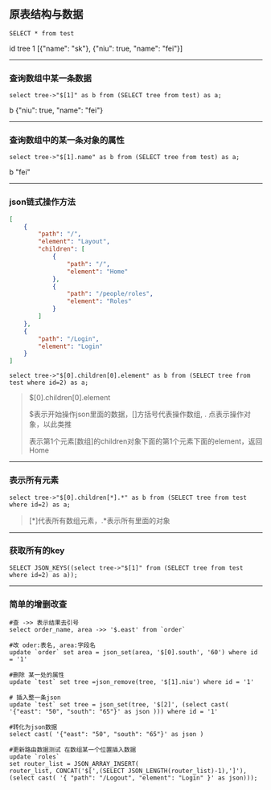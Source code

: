 ## 原表结构与数据

``````mysql
SELECT * from test
``````

id	tree
1	[{"name": "sk"}, {"niu": true, "name": "fei"}]

***

### 查询数组中某一条数据

`````mysql
select tree->"$[1]" as b from (SELECT tree from test) as a;
`````

b
{"niu": true, "name": "fei"}

***

### 查询数组中的某一条对象的属性

`````mysql
select tree->"$[1].name" as b from (SELECT tree from test) as a;
`````

b
"fei"

***

### json链式操作方法

``````json
[
    {
        "path": "/", 
        "element": "Layout", 
        "children": [
            {
                "path": "/", 
                "element": "Home"
            }, 
            {
                "path": "/people/roles", 
                "element": "Roles"
            }
        ]
    }, 
    {
        "path": "/Login", 
        "element": "Login"
    }
]
``````

``````mysql
select tree->"$[0].children[0].element" as b from (SELECT tree from test where id=2) as a;
``````

> $[0].children[0].element
>
> $表示开始操作json里面的数据，[]方括号代表操作数组, . 点表示操作对象，以此类推
>
> 表示第1个元素[数组]的children对象下面的第1个元素下面的element，返回Home

***

### 表示所有元素

```mysql
select tree->"$[0].children[*].*" as b from (SELECT tree from test where id=2) as a;
```

> [\*]代表所有数组元素，.\*表示所有里面的对象

***

### 获取所有的key

```mysql
SELECT JSON_KEYS((select tree->"$[1]" from (SELECT tree from test where id=2) as a));
```

***

### 简单的增删改查

[文档在这]: https://zhuanlan.zhihu.com/p/158353284

```mysql
#查 ->> 表示结果去引号
select order_name, area ->> '$.east' from `order` 

#改 oder:表名, area:字段名
update `order` set area = json_set(area, '$[0].south', '60') where id = '1' 

#删除 某一处的属性
update `test` set tree =json_remove(tree, '$[1].niu') where id = '1'

# 插入整一条json
update `test` set tree = json_set(tree, '$[2]', (select cast( '{"east": "50", "south": "65"}' as json ))) where id = '1'

#转化为json数据
select cast( '{"east": "50", "south": "65"}' as json )

#更新路由数据测试 在数组某一个位置插入数据
update `roles` 
set router_list = JSON_ARRAY_INSERT(
router_list, CONCAT('$[',(SELECT JSON_LENGTH(router_list)-1),']'), 
(select cast( '{ "path": "/Logout", "element": "Login" }' as json)));
```


